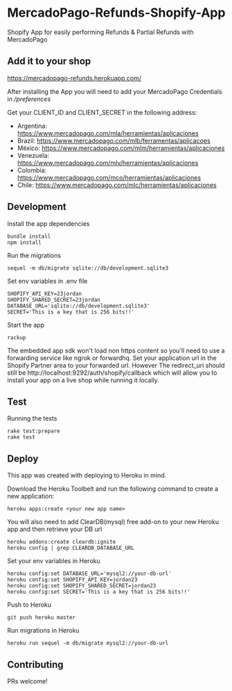 # MercadoPago-Refunds-Shopify-App
Shopify App for easily performing Refunds &amp; Partial Refunds with MercadoPago 

## Add it to your shop
https://mercadopago-refunds.herokuapp.com/

After installing the App you will need to add your MercadoPago Credentials in _/preferences_

Get your CLIENT_ID and CLIENT_SECRET in the following address:
* Argentina: https://www.mercadopago.com/mla/herramientas/aplicaciones
* Brazil: https://www.mercadopago.com/mlb/ferramentas/aplicacoes
* México: https://www.mercadopago.com/mlm/herramientas/aplicaciones
* Venezuela: https://www.mercadopago.com/mlv/herramientas/aplicaciones
* Colombia: https://www.mercadopago.com/mco/herramientas/aplicaciones
* Chile: https://www.mercadopago.com/mlc/herramientas/aplicaciones

## Development
Install the app dependencies

```
bundle install
npm install
```

Run the migrations

```
sequel -m db/migrate sqlite://db/development.sqlite3
```

Set env variables in .env file

```
SHOPIFY_API_KEY=23jordan
SHOPIFY_SHARED_SECRET=23jordan
DATABASE_URL='sqlite://db/development.sqlite3'
SECRET='This is a key that is 256 bits!!'
```

Start the app

```
rackup
```

The embedded app sdk won't load non https content so you'll need to use a forwarding service like ngrok or forwardhq. Set your application url in the Shopify Partner area to your forwarded url. However The redirect_uri should still be http://localhost:9292/auth/shopify/callback which will allow you to install your app on a live shop while running it locally.

## Test
Running the tests
```
rake test:prepare
rake test
```

## Deploy
This app was created with deploying to Heroku in mind.

Download the Heroku Toolbelt and run the following command to create a new application:

```
heroku apps:create <your new app name>
```

You will also need to add ClearDB(mysql) free add-on to your new Heroku app and then retrieve your DB url

```
heroku addons:create cleardb:ignite
heroku config | grep CLEARDB_DATABASE_URL
```

Set your env variables in Heroku
```
heroku config:set DATABASE_URL='mysql2://your-db-url'
heroku config:set SHOPIFY_API_KEY=jordan23
heroku config:set SHOPIFY_SHARED_SECRET=jordan23
heroku config:set SECRET='This is a key that is 256 bits!!'
```

Push to Heroku
```
git push heroku master
```

Run migrations in Heroku

```
heroku run sequel -m db/migrate mysql2://your-db-url
```

## Contributing

PRs welcome!



